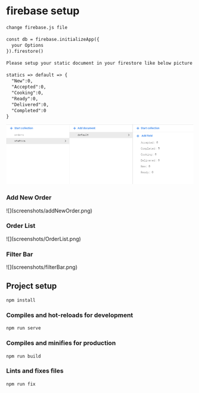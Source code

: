 # firebase setup

```
change firebase.js file

const db = firebase.initializeApp({
  your Options
}).firestore()

Please setup your static document in your firestore like below picture

statics => default => { 
  "New":0,
  "Accepted":0,
  "Cooking":0,
  "Ready":0,
  "Delivered":0,
  "Completed":0
}
```
![](screenshots/Screenshot_1.png)
<h3>Add New Order</h3>
![](screenshots/addNewOrder.png)
<h3>Order List</h3>
![](screenshots/OrderList.png)
<h3>Filter Bar</h3>
![](screenshots/filterBar.png)

## Project setup
```
npm install
```

### Compiles and hot-reloads for development
```
npm run serve
```

### Compiles and minifies for production
```
npm run build
```


### Lints and fixes files
```
npm run fix
```

